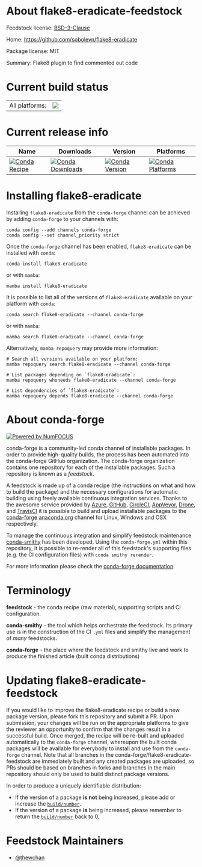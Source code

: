 About flake8-eradicate-feedstock
================================

Feedstock license: [BSD-3-Clause](https://github.com/conda-forge/flake8-eradicate-feedstock/blob/main/LICENSE.txt)

Home: https://github.com/sobolevn/flake8-eradicate

Package license: MIT

Summary: Flake8 plugin to find commented out code

Current build status
====================


<table><tr><td>All platforms:</td>
    <td>
      <a href="https://dev.azure.com/conda-forge/feedstock-builds/_build/latest?definitionId=12500&branchName=main">
        <img src="https://dev.azure.com/conda-forge/feedstock-builds/_apis/build/status/flake8-eradicate-feedstock?branchName=main">
      </a>
    </td>
  </tr>
</table>

Current release info
====================

| Name | Downloads | Version | Platforms |
| --- | --- | --- | --- |
| [![Conda Recipe](https://img.shields.io/badge/recipe-flake8--eradicate-green.svg)](https://anaconda.org/conda-forge/flake8-eradicate) | [![Conda Downloads](https://img.shields.io/conda/dn/conda-forge/flake8-eradicate.svg)](https://anaconda.org/conda-forge/flake8-eradicate) | [![Conda Version](https://img.shields.io/conda/vn/conda-forge/flake8-eradicate.svg)](https://anaconda.org/conda-forge/flake8-eradicate) | [![Conda Platforms](https://img.shields.io/conda/pn/conda-forge/flake8-eradicate.svg)](https://anaconda.org/conda-forge/flake8-eradicate) |

Installing flake8-eradicate
===========================

Installing `flake8-eradicate` from the `conda-forge` channel can be achieved by adding `conda-forge` to your channels with:

```
conda config --add channels conda-forge
conda config --set channel_priority strict
```

Once the `conda-forge` channel has been enabled, `flake8-eradicate` can be installed with `conda`:

```
conda install flake8-eradicate
```

or with `mamba`:

```
mamba install flake8-eradicate
```

It is possible to list all of the versions of `flake8-eradicate` available on your platform with `conda`:

```
conda search flake8-eradicate --channel conda-forge
```

or with `mamba`:

```
mamba search flake8-eradicate --channel conda-forge
```

Alternatively, `mamba repoquery` may provide more information:

```
# Search all versions available on your platform:
mamba repoquery search flake8-eradicate --channel conda-forge

# List packages depending on `flake8-eradicate`:
mamba repoquery whoneeds flake8-eradicate --channel conda-forge

# List dependencies of `flake8-eradicate`:
mamba repoquery depends flake8-eradicate --channel conda-forge
```


About conda-forge
=================

[![Powered by
NumFOCUS](https://img.shields.io/badge/powered%20by-NumFOCUS-orange.svg?style=flat&colorA=E1523D&colorB=007D8A)](https://numfocus.org)

conda-forge is a community-led conda channel of installable packages.
In order to provide high-quality builds, the process has been automated into the
conda-forge GitHub organization. The conda-forge organization contains one repository
for each of the installable packages. Such a repository is known as a *feedstock*.

A feedstock is made up of a conda recipe (the instructions on what and how to build
the package) and the necessary configurations for automatic building using freely
available continuous integration services. Thanks to the awesome service provided by
[Azure](https://azure.microsoft.com/en-us/services/devops/), [GitHub](https://github.com/),
[CircleCI](https://circleci.com/), [AppVeyor](https://www.appveyor.com/),
[Drone](https://cloud.drone.io/welcome), and [TravisCI](https://travis-ci.com/)
it is possible to build and upload installable packages to the
[conda-forge](https://anaconda.org/conda-forge) [anaconda.org](https://anaconda.org/)
channel for Linux, Windows and OSX respectively.

To manage the continuous integration and simplify feedstock maintenance
[conda-smithy](https://github.com/conda-forge/conda-smithy) has been developed.
Using the ``conda-forge.yml`` within this repository, it is possible to re-render all of
this feedstock's supporting files (e.g. the CI configuration files) with ``conda smithy rerender``.

For more information please check the [conda-forge documentation](https://conda-forge.org/docs/).

Terminology
===========

**feedstock** - the conda recipe (raw material), supporting scripts and CI configuration.

**conda-smithy** - the tool which helps orchestrate the feedstock.
                   Its primary use is in the construction of the CI ``.yml`` files
                   and simplify the management of *many* feedstocks.

**conda-forge** - the place where the feedstock and smithy live and work to
                  produce the finished article (built conda distributions)


Updating flake8-eradicate-feedstock
===================================

If you would like to improve the flake8-eradicate recipe or build a new
package version, please fork this repository and submit a PR. Upon submission,
your changes will be run on the appropriate platforms to give the reviewer an
opportunity to confirm that the changes result in a successful build. Once
merged, the recipe will be re-built and uploaded automatically to the
`conda-forge` channel, whereupon the built conda packages will be available for
everybody to install and use from the `conda-forge` channel.
Note that all branches in the conda-forge/flake8-eradicate-feedstock are
immediately built and any created packages are uploaded, so PRs should be based
on branches in forks and branches in the main repository should only be used to
build distinct package versions.

In order to produce a uniquely identifiable distribution:
 * If the version of a package **is not** being increased, please add or increase
   the [``build/number``](https://docs.conda.io/projects/conda-build/en/latest/resources/define-metadata.html#build-number-and-string).
 * If the version of a package **is** being increased, please remember to return
   the [``build/number``](https://docs.conda.io/projects/conda-build/en/latest/resources/define-metadata.html#build-number-and-string)
   back to 0.

Feedstock Maintainers
=====================

* [@thewchan](https://github.com/thewchan/)

